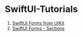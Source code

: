 # SwiftUI-Tutorials

1. [SwiftUI Forms from UIKit](1_Form_UI/README.md)
2. [SwiftUI Forms - Sections](2_Form_UI_Sections/README.md)
